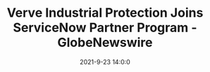 ---
"title": "Verve Industrial Protection Joins ServiceNow Partner Program - GlobeNewswire"
"date": "2021-9-23 14:0:0"
"feed_name": "GOOGLENEWSINDUSTRIAL"
"feed_website": "https://news.google.com/search?q=industrial%2Bincident&hl=en-US&gl=US&ceid=US:en"
"feed_rss": "https://news.google.com/rss/search?q=industrial%2Bincident&hl=en-US&gl=US&ceid=US:en"
"link": "https://www.globenewswire.com/en/news-release/2021/09/23/2302358/0/en/Verve-Industrial-Protection-Joins-ServiceNow-Partner-Program.html"
"file": "_posts/2021-1-1-e397c4dc8209f36efe21ca581ae97fa3880c3862.md"
"accident": "0"
"drilling": "0"
"dead": "0"
"injured": "0"
"where": "unknown site"
"place": "unknown place"
---